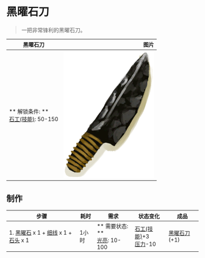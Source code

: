 # 黑曜石刀  
> 一把非常锋利的黑曜石刀。  
  
  黑曜石刀  |   图片   
 ----  |  ----:   
 ** 解锁条件: **<br>[石工(技能)](Skill_Knapping.md): 50-150  |  ![](Sprite/ObsidianKnife.png)   
  
## 制作  
步骤  |  耗时  |  需求  |  状态变化  |  成品  
----  |  ----  |  ----  |  ----  |  ----  
1. [黑曜石](Obsidian.md) x 1 + [细线](CordFiber.md) x 1 + [石头](Stone.md) x 1  |  1小时  |  ** 需要状态: **<br>[光亮](Light.md): 10-100  |  [石工(技能)](Skill_Knapping.md)+3<br>[压力](Stress.md)-10  |  [黑曜石刀](KnifeObsidian.md)(+1)  
